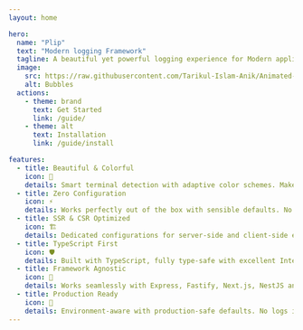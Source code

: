 ```yaml
---
layout: home

hero:
  name: "Plip"
  text: "Modern logging Framework"
  tagline: A beautiful yet powerful logging experience for Modern applications.
  image:
    src: https://raw.githubusercontent.com/Tarikul-Islam-Anik/Animated-Fluent-Emojis/master/Emojis/Symbols/Bubbles.png
    alt: Bubbles
  actions:
    - theme: brand
      text: Get Started
      link: /guide/
    - theme: alt
      text: Installation
      link: /guide/install

features:
  - title: Beautiful & Colorful
    icon: 🌈
    details: Smart terminal detection with adaptive color schemes. Makes logs beautiful and easy to read.
  - title: Zero Configuration
    icon: ⚡
    details: Works perfectly out of the box with sensible defaults. No setup required to get started.
  - title: SSR & CSR Optimized
    icon: 🏗️
    details: Dedicated configurations for server-side and client-side environments with rich visual features.
  - title: TypeScript First
    icon: 🛡️
    details: Built with TypeScript, fully type-safe with excellent IntelliSense support.
  - title: Framework Agnostic
    icon: 🔧
    details: Works seamlessly with Express, Fastify, Next.js, NestJS and any Node.js application.
  - title: Production Ready
    icon: 🚀
    details: Environment-aware with production-safe defaults. No logs in production unless explicitly enabled.
---
```

